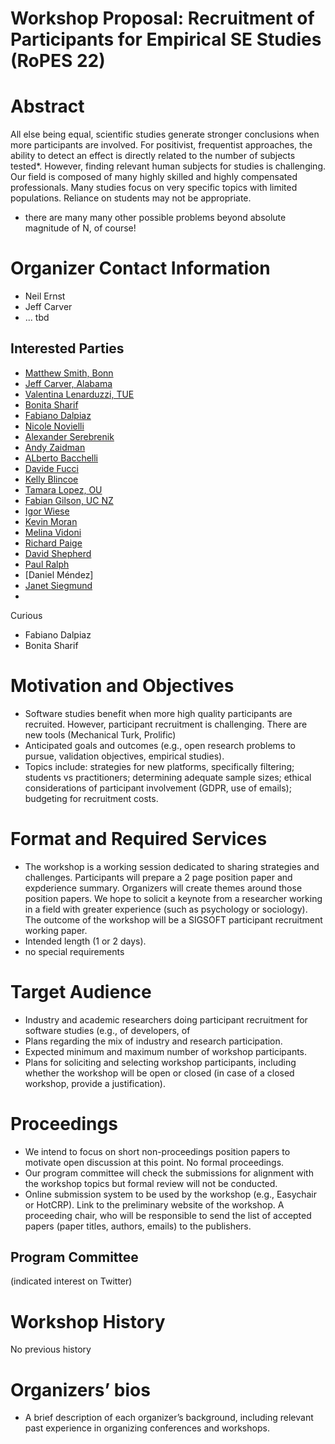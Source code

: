 # Workshop Proposal: Recruitment of Participants  for Empirical SE Studies (RoPES 22)


# Abstract
All else being equal, scientific studies generate stronger conclusions when more participants are involved. For positivist, frequentist approaches, the ability to detect an effect is directly related to the number of subjects tested*.
However, finding relevant human subjects for studies is challenging. Our field is composed of many highly skilled and highly compensated professionals. Many studies focus on very specific topics with limited populations. Reliance on students may not be appropriate. 

* there are many many other possible problems beyond absolute magnitude of N, of course!

# Organizer Contact Information
* Neil Ernst
* Jeff Carver
* ... tbd

## Interested Parties
* [Matthew Smith, Bonn]()
* [Jeff Carver, Alabama]()
* [Valentina Lenarduzzi, TUE]()
* [Bonita Sharif]()
* [Fabiano Dalpiaz]()
* [Nicole Novielli]()
* [Alexander Serebrenik]()
* [Andy Zaidman]()
* [ALberto Bacchelli]()
* [Davide Fucci]()
* [Kelly Blincoe]()
* [Tamara Lopez, OU]()
* [Fabian Gilson, UC NZ]()
* [Igor Wiese]()
* [Kevin Moran]()
* [Melina Vidoni]()
* [Richard Paige]()
* [David Shepherd]()
* [Paul Ralph]()
* [Daniel Méndez]
* [Janet Siegmund]()
* 


Curious
* Fabiano Dalpiaz
* Bonita Sharif

# Motivation and Objectives
- Software studies benefit when more high quality participants are recruited. However, participant recruitment is challenging. There are new tools (Mechanical Turk, Prolific)
- Anticipated goals and outcomes (e.g., open research problems to pursue, validation objectives, empirical studies).
-  Topics include: strategies for new platforms, specifically filtering; students vs practitioners; determining adequate sample sizes; ethical considerations of participant involvement (GDPR, use of emails); budgeting for recruitment costs.


# Format and Required Services
- The workshop is a working session dedicated to sharing strategies and challenges. Participants will prepare a 2 page position paper and expderience summary. Organizers will create themes around those position papers. We hope to solicit a keynote from a researcher working in a field with greater experience (such as psychology or sociology). The outcome of the workshop will be a SIGSOFT participant recruitment working paper. 
- Intended length (1 or 2 days).
- no special requirements

# Target Audience
- Industry and academic researchers doing participant recruitment for software studies (e.g., of developers, of 
- Plans regarding the mix of industry and research participation.
- Expected minimum and maximum number of workshop participants.
- Plans for soliciting and selecting workshop participants, including whether the workshop will be open or closed (in case of a closed workshop, provide a justification).

# Proceedings
- We intend to focus on short non-proceedings position papers to motivate open discussion at this point. No formal proceedings. 
- Our program committee will check the submissions for alignment with the workshop topics but formal review will not be conducted. 
- Online submission system to be used by the workshop (e.g., Easychair or HotCRP).
Link to the preliminary website of the workshop.
A proceeding chair, who will be responsible to send the list of accepted papers (paper titles, authors, emails) to the publishers.

## Program Committee
(indicated interest on Twitter)


# Workshop History
No previous history

# Organizers’ bios
- A brief description of each organizer’s background, including relevant past experience in organizing conferences and workshops.


